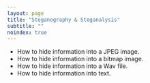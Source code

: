 ```yaml
---
layout: page
title: "Steganography & Steganalysis"
subtitle: "" 
noindex: true
---
```


- How to hide information into a JPEG image.
- How to hide information into a bitmap image.
- How to hide information into a Wav file.
- How to hide information into text.


